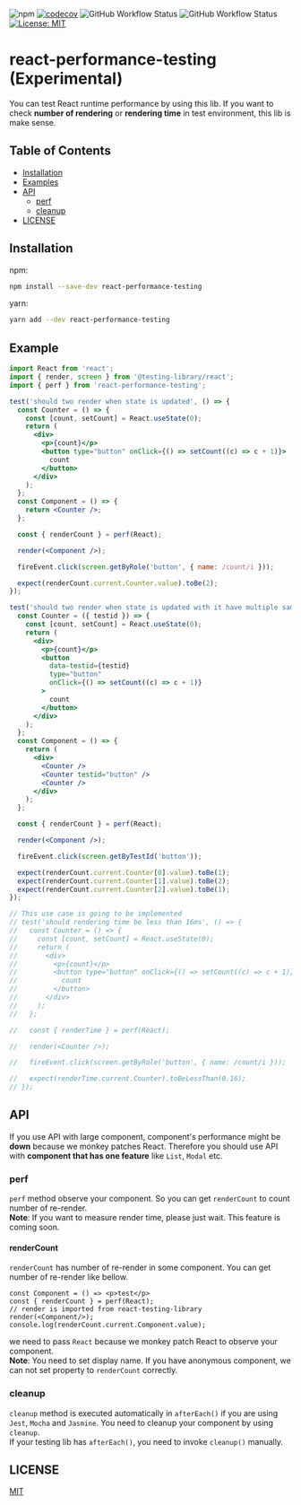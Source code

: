 ![npm](https://img.shields.io/npm/v/react-performance-testing)
[![codecov](https://codecov.io/gh/keiya01/react-performance-testing/branch/master/graph/badge.svg)](https://codecov.io/gh/keiya01/react-performance-testing)
![GitHub Workflow Status](https://github.com/keiya01/react-performance-testing/workflows/test/badge.svg)
![GitHub Workflow Status](https://github.com/keiya01/react-performance-testing/workflows/build/badge.svg)
[![License: MIT](https://img.shields.io/badge/License-MIT-yellow.svg)](https://opensource.org/licenses/MIT)

# react-performance-testing (Experimental)

You can test React runtime performance by using this lib. If you want to check **number of rendering** or **rendering time** in test environment, this lib is make sense.

## Table of Contents

- [Installation](#installation)
- [Examples](#examples)
- [API](#api)
  - [perf](#perf)
  - [cleanup](#cleanup)
- [LICENSE](#license)

## Installation

npm:

```sh
npm install --save-dev react-performance-testing
```

yarn:

```sh
yarn add --dev react-performance-testing
```

## Example

```jsx
import React from 'react';
import { render, screen } from '@testing-library/react';
import { perf } from 'react-performance-testing';

test('should two render when state is updated', () => {
  const Counter = () => {
    const [count, setCount] = React.useState(0);
    return (
      <div>
        <p>{count}</p>
        <button type="button" onClick={() => setCount((c) => c + 1)}>
          count
        </button>
      </div>
    );
  };
  const Component = () => {
    return <Counter />;
  };

  const { renderCount } = perf(React);

  render(<Component />);

  fireEvent.click(screen.getByRole('button', { name: /count/i }));

  expect(renderCount.current.Counter.value).toBe(2);
});

test('should two render when state is updated with it have multiple same component', () => {
  const Counter = ({ testid }) => {
    const [count, setCount] = React.useState(0);
    return (
      <div>
        <p>{count}</p>
        <button
          data-testid={testid}
          type="button"
          onClick={() => setCount((c) => c + 1)}
        >
          count
        </button>
      </div>
    );
  };
  const Component = () => {
    return (
      <div>
        <Counter />
        <Counter testid="button" />
        <Counter />
      </div>
    );
  };

  const { renderCount } = perf(React);

  render(<Component />);

  fireEvent.click(screen.getByTestId('button'));

  expect(renderCount.current.Counter[0].value).toBe(1);
  expect(renderCount.current.Counter[1].value).toBe(2);
  expect(renderCount.current.Counter[2].value).toBe(1);
});

// This use case is going to be implemented
// test('should rendering time be less than 16ms', () => {
//   const Counter = () => {
//     const [count, setCount] = React.useState(0);
//     return (
//       <div>
//         <p>{count}</p>
//         <button type="button" onClick={() => setCount((c) => c + 1)}>
//           count
//         </button>
//       </div>
//     );
//   };

//   const { renderTime } = perf(React);

//   render(<Counter />);

//   fireEvent.click(screen.getByRole('button', { name: /count/i }));

//   expect(renderTime.current.Counter).toBeLessThan(0.16);
// });
```

## API

If you use API with large component, component's performance might be **down** because we monkey patches React.
Therefore you should use API with **component that has one feature** like `List`, `Modal` etc.

### perf

`perf` method observe your component. So you can get `renderCount` to count number of re-render.  
**Note**: If you want to measure render time, please just wait. This feature is coming soon.

#### renderCount

`renderCount` has number of re-render in some component. You can get number of re-render like bellow.

```
const Component = () => <p>test</p>
const { renderCount } = perf(React);
// render is imported from react-testing-library
render(<Component/>);
console.log(renderCount.current.Component.value);
```

we need to pass `React` because we monkey patch React to observe your component.  
**Note**: You need to set display name. If you have anonymous component, we can not set property to `renderCount` correctly.

### cleanup

`cleanup` method is executed automatically in `afterEach()` if you are using `Jest`, `Mocha` and `Jasmine`. You need to cleanup your component by using `cleanup`.  
If your testing lib has `afterEach()`, you need to invoke `cleanup()` manually.

## LICENSE

[MIT](LICENSE)
